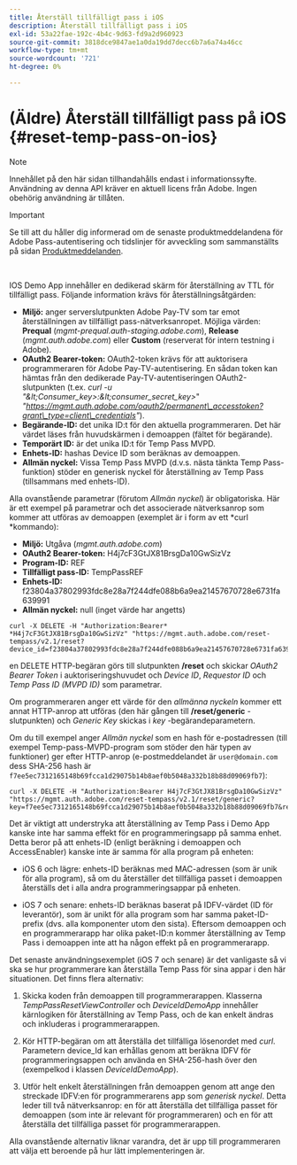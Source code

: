 ```yaml
---
title: Återställ tillfälligt pass i iOS
description: Återställ tillfälligt pass i iOS
exl-id: 53a22fae-192c-4b4c-9d63-fd9a2d960923
source-git-commit: 3818dce9847ae1a0da19dd7decc6b7a6a74a46cc
workflow-type: tm+mt
source-wordcount: '721'
ht-degree: 0%

---
```


# (Äldre) Återställ tillfälligt pass på iOS {#reset-temp-pass-on-ios}

>[!NOTE]
>
>Innehållet på den här sidan tillhandahålls endast i informationssyfte. Användning av denna API kräver en aktuell licens från Adobe. Ingen obehörig användning är tillåten.

>[!IMPORTANT]
>
> Se till att du håller dig informerad om de senaste produktmeddelandena för Adobe Pass-autentisering och tidslinjer för avveckling som sammanställts på sidan [Produktmeddelanden](/help/authentication/product-announcements.md).

</br>

IOS Demo App innehåller en dedikerad skärm för återställning av TTL för tillfälligt pass. Följande information krävs för återställningsåtgärden:

- **Miljö:** anger serverslutpunkten Adobe Pay-TV som tar emot återställningen av tillfälligt pass-nätverksanropet. Möjliga värden: **Prequal** (*mgmt-prequal.auth-staging.adobe.com*), **Release** (*mgmt.auth.adobe.com*) eller **Custom** (reserverat för intern testning i Adobe).
- **OAuth2 Bearer-token:** OAuth2-token krävs för att auktorisera programmeraren för Adobe Pay-TV-autentisering. En sådan token kan hämtas från den dedikerade Pay-TV-autentiseringen OAuth2-slutpunkten (t.ex. *curl -u &quot;\&lt;Consumer\_key\>:\&lt;consumer\_secret\_key\>*&quot; *&quot;https://mgmt.auth.adobe.com/oauth2/permanent\_accesstoken?grant\_type=client\_credentials&quot;*).
- **Begärande-ID:** det unika ID:t för den aktuella programmeraren. Det här värdet läses från huvudskärmen i demoappen (fältet för begärande).
- **Temporärt ID:** är det unika ID:t för Temp Pass MVPD.
- **Enhets-ID:** hashas Device ID som beräknas av demoappen.
- **Allmän nyckel:** Vissa Temp Pass MVPD (d.v.s. nästa tänkta Temp Pass-funktion) stöder en generisk nyckel för återställning av Temp Pass (tillsammans med enhets-ID).

Alla ovanstående parametrar (förutom *Allmän nyckel*) är obligatoriska. Här är ett exempel på parametrar och det associerade nätverksanrop som kommer att utföras av demoappen (exemplet är i form av ett *curl *kommando):

- **Miljö:** Utgåva (*mgmt.auth.adobe.com*)
- **OAuth2 Bearer-token:** H4j7cF3GtJX81BrsgDa10GwSizVz
- **Program-ID:** REF
- **Tillfälligt pass-ID:** TempPassREF
- **Enhets-ID:** f23804a37802993fdc8e28a7f244dfe088b6a9ea21457670728e6731fa 639991
- **Allmän nyckel:** null (inget värde har angetts)

```curl
curl -X DELETE -H "Authorization:Bearer* *H4j7cF3GtJX81BrsgDa10GwSizVz" "https://mgmt.auth.adobe.com/reset-tempass/v2.1/reset?device_id=f23804a37802993fdc8e28a7f244dfe088b6a9ea21457670728e6731fa639991&requestor_id=REF&mvpd_id=TempPassREF"
```

en DELETE HTTP-begäran görs till slutpunkten **/reset** och skickar *OAuth2 Bearer Token* i auktoriseringshuvudet och *Device ID*, *Requestor ID* och *Temp Pass ID (MVPD ID)* som parametrar.

Om programmeraren anger ett värde för den *allmänna nyckeln* kommer ett annat HTTP-anrop att utföras (den här gången till **/reset/generic** -slutpunkten) och *Generic Key* skickas i *key* -begärandeparametern.

Om du till exempel anger *Allmän nyckel* som en hash för e-postadressen (till exempel
Temp-pass-MVPD-program som stöder den här typen av funktioner) ger
efter HTTP-anrop (e-postmeddelandet är `user@domain.com` dess SHA-256
hash är `f7ee5ec7312165148b69fcca1d29075b14b8aef0b5048a332b18b88d09069fb7`):

```curl
curl -X DELETE -H "Authorization:Bearer H4j7cF3GtJX81BrsgDa10GwSizVz"
"https://mgmt.auth.adobe.com/reset-tempass/v2.1/reset/generic?key=f7ee5ec7312165148b69fcca1d29075b14b8aef0b5048a332b18b88d09069fb7&requestor_id=REF&mvpd_id=TempPassREF"
```

Det är viktigt att understryka att återställning av Temp Pass i Demo App kanske inte har samma effekt för en programmeringsapp på samma enhet. Detta beror på att enhets-ID (enligt beräkning i demoappen och AccessEnabler) kanske inte är samma för alla program på enheten:

- iOS 6 och lägre: enhets-ID beräknas med MAC-adressen (som är unik för alla program), så om du återställer det tillfälliga passet i demoappen återställs det i alla andra programmeringsappar på enheten.

- iOS 7 och senare: enhets-ID beräknas baserat på IDFV-värdet (ID för leverantör), som är unikt för alla program som har samma paket-ID-prefix (dvs. alla komponenter utom den sista). Eftersom demoappen och en programmerarapp har olika paket-ID:n kommer återställning av Temp Pass i demoappen inte att ha någon effekt på en programmerarapp.

Det senaste användningsexemplet (iOS 7 och senare) är det vanligaste så vi ska se hur programmerare kan återställa Temp Pass för sina appar i den här situationen. Det finns flera alternativ:

1. Skicka koden från demoappen till programmerarappen. Klasserna *TempPassResetViewController* och *DeviceIdDemoApp* innehåller kärnlogiken för återställning av Temp Pass, och de kan enkelt ändras och inkluderas i programmerarappen.

1. Kör HTTP-begäran om att återställa det tillfälliga lösenordet med *curl*. Parametern device\_Id kan erhållas genom att beräkna IDFV för programmeringsappen och använda en SHA-256-hash över den (exempelkod i klassen *DeviceIdDemoApp*).

1. Utför helt enkelt återställningen från demoappen genom att ange den streckade IDFV:en för programmerarens app som *generisk nyckel*. Detta leder till två nätverksanrop: en för att återställa det tillfälliga passet för demoappen (som inte är relevant för programmeraren) och en för att återställa det tillfälliga passet för programmerarappen.

Alla ovanstående alternativ liknar varandra, det är upp till programmeraren att välja ett beroende på hur lätt implementeringen är.
